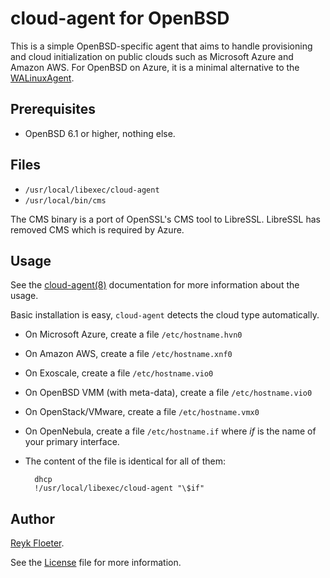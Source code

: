 cloud-agent for OpenBSD
=======================

This is a simple OpenBSD-specific agent that aims to handle
provisioning and cloud initialization on public clouds such as
Microsoft Azure and Amazon AWS.  For OpenBSD on Azure, it is a minimal
alternative to the [WALinuxAgent](https://github.com/Azure/WALinuxAgent/).

Prerequisites
-------------

* OpenBSD 6.1 or higher, nothing else.

Files
-----

* `/usr/local/libexec/cloud-agent`
* `/usr/local/bin/cms`

The CMS binary is a port of OpenSSL's CMS tool to LibreSSL.  LibreSSL
has removed CMS which is required by Azure.

Usage
-----

See the [cloud-agent(8)](cloud-agent.md) documentation for more
information about the usage.

Basic installation is easy, `cloud-agent` detects the cloud type
automatically.

* On Microsoft Azure, create a file `/etc/hostname.hvn0`

* On Amazon AWS, create a file `/etc/hostname.xnf0`

* On Exoscale, create a file `/etc/hostname.vio0`

* On OpenBSD VMM (with meta-data), create a file `/etc/hostname.vio0`

* On OpenStack/VMware, create a file `/etc/hostname.vmx0`

* On OpenNebula, create a file `/etc/hostname.if`
  where _if_ is the name of your primary interface.

* The content of the file is identical for all of them:

		dhcp
		!/usr/local/libexec/cloud-agent "\$if"

Author
------

[Reyk Floeter](https://github.com/reyk/).

See the [License](LICENSE.md) file for more information.
